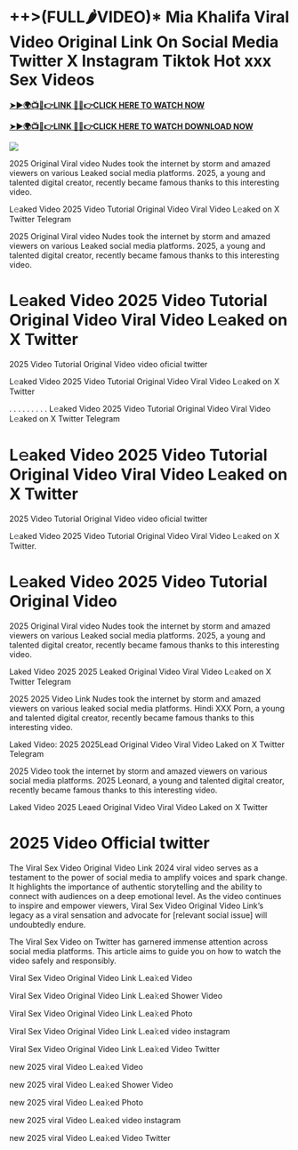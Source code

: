 # ++>(FULL🌶VIDEO)* Mia Khalifa Viral Video Original Link On Social Media Twitter X Instagram Tiktok Hot xxx Sex Videos

**[➤►🌍📺📱👉LINK 🔴✅👉CLICK HERE TO WATCH NOW](https://cutt.ly/ZrqxdKBg)**

**[➤►🌍📺📱👉LINK 🔴✅👉CLICK HERE TO WATCH DOWNLOAD NOW](https://cutt.ly/ZrqxdKBg)**

[![](https://blogger.googleusercontent.com/img/b/R29vZ2xl/AVvXsEjly1_Jd6fwzfMpqBttKB75cqKlfeme68djTcwoVtnCKQqlBEMC7avhQDkCiZP2V4MA4ADw2tRwTKTbstPHU5ZNXJeaRPOBgpDy-TmzhSmEb-NeClIFzVdOblRd6Ch1U9LBiEulx0WHmcZEwxwUxagnbG0kPcZgqm5HvpiKMTTe5kCP6VDr6LTudCVCw34b/s1280/Leaked.png)](https://cutt.ly/ZrqxdKBg)

2025 Original Viral video Nudes took the internet by storm and amazed viewers on various Leaked social media platforms. 2025, a young and talented digital creator, recently became famous thanks to this interesting video.

L𝚎aked Video 2025 Video Tutorial Original Video Viral Video L𝚎aked on X Twitter Telegram

2025 Original Viral video Nudes took the internet by storm and amazed viewers on various Leaked social media platforms. 2025, a young and talented digital creator, recently became famous thanks to this interesting video.

# L𝚎aked Video 2025 Video Tutorial Original Video Viral Video L𝚎aked on X Twitter

2025 Video Tutorial Original Video video oficial twitter

L𝚎aked Video 2025 Video Tutorial Original Video Viral Video L𝚎aked on X Twitter

. . . . . . . . . L𝚎aked Video 2025 Video Tutorial Original Video Viral Video L𝚎aked on X Twitter Telegram

# L𝚎aked Video 2025 Video Tutorial Original Video Viral Video L𝚎aked on X Twitter

2025 Video Tutorial Original Video video oficial twitter

L𝚎aked Video 2025 Video Tutorial Original Video Viral Video L𝚎aked on X Twitter.

# L𝚎aked Video 2025 Video Tutorial Original Video

2025 Original Viral video Nudes took the internet by storm and amazed viewers on various Leaked social media platforms. 2025, a young and talented digital creator, recently became famous thanks to this interesting video.

Laked Video 2025 2025 Leaked Original Video Viral Video L𝚎aked on X Twitter Telegram

2025 2025 Video Link Nudes took the internet by storm and amazed viewers on various leaked social media platforms. Hindi XXX Porn, a young and talented digital creator, recently became famous thanks to this interesting video.

Laked Video: 2025 2025Lead Original Video Viral Video Laked on X Twitter Telegram

2025 Video took the internet by storm and amazed viewers on various social media platforms. 2025 Leonard, a young and talented digital creator, recently became famous thanks to this interesting video.

Laked Video 2025 Leaed Original Video Viral Video Laked on X Twitter

# 2025 Video Official twitter

The Viral Sex Video Original Video Link 2024 viral video serves as a testament to the power of social media to amplify voices and spark change. It highlights the importance of authentic storytelling and the ability to connect with audiences on a deep emotional level. As the video continues to inspire and empower viewers, Viral Sex Video Original Video Link’s legacy as a viral sensation and advocate for [relevant social issue] will undoubtedly endure.

The Viral Sex Video on Twitter has garnered immense attention across social media platforms. This article aims to guide you on how to watch the video safely and responsibly.

Viral Sex Video Original Video Link L.ea𝚔ed Video

Viral Sex Video Original Video Link L.ea𝚔ed Shower Video

Viral Sex Video Original Video Link L.ea𝚔ed Photo

Viral Sex Video Original Video Link L.ea𝚔ed video instagram

Viral Sex Video Original Video Link L.ea𝚔ed Video Twitter

new 2025 viral Video L.ea𝚔ed Video

new 2025 viral Video L.ea𝚔ed Shower Video

new 2025 viral Video L.ea𝚔ed Photo

new 2025 viral Video L.ea𝚔ed video instagram

new 2025 viral Video L.ea𝚔ed Video Twitter
